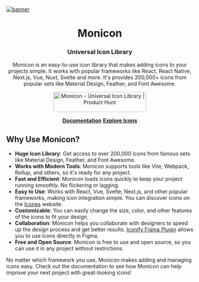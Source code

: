 <a href="https://kronash-docs.vercel.app" target="_blank" rel="noopener">
  <picture>
    <source srcset="https://github.com/user-attachments/assets/720e6358-9466-4992-8214-71aa7b65c723" />
    <img alt="banner" src="https://github.com/user-attachments/assets/720e6358-9466-4992-8214-71aa7b65c723" />
  </picture>
</a>

<h1 align="center">Monicon</h1>

<h3 align="center">
Universal Icon Library
</h3>

<div align="center">
<p>  
  Monicon is an easy-to-use icon library that makes adding icons to your projects simple. It works with popular frameworks like React, React Native, Next.js, Vue, Nuxt, Svelte and more. It's provides 200,000+ icons  from popular sets like Material Design, Feather, and Font Awesome.
</p>

<a href="https://www.producthunt.com/posts/monicon?embed=true&utm_source=badge-featured&utm_medium=badge&utm_souce=badge-monicon" target="_blank"><img src="https://api.producthunt.com/widgets/embed-image/v1/featured.svg?post_id=641308&theme=light" alt="Monicon - Universal&#0032;Icon&#0032;Library | Product Hunt" style="width: 250px; height: 54px;" width="250" height="54" /></a>

<p>
  <strong><a href="https://monicon-docs.vercel.app">Documentation</a></strong>
  <strong><a href="https://icones.js.org/">Explore Icons</a></strong>
</p>
</div>




## Why Use Monicon?

- **Huge Icon Library**: Get access to over 200,000 icons from famous sets like Material Design, Feather, and Font Awesome.
- **Works with Modern Tools**: Monicon supports tools like Vite, Webpack, Rollup, and others, so it's ready for any project.
- **Fast and Efficient**: Monicon loads icons quickly to keep your project running smoothly. No flickering or lagging.
- **Easy to Use**: Works with React, Vue, Svelte, Next.js, and other popular frameworks, making icon integration simple. You can discover icons on the [Icones](https://icones.js.org/) website.
- **Customizable**: You can easily change the size, color, and other features of the icons to fit your design.
- **Collaboration**: Monicon helps you collaborate with designers to speed up the design process and get better results. [Iconify Figma Plugin](https://www.figma.com/community/plugin/735098390272716381/iconify) allows you to use icons directly in Figma.
- **Free and Open Source**: Monicon is free to use and open source, so you can use it in any project without restrictions.

No matter which framework you use, Monicon makes adding and managing icons easy. Check out the documentation to see how Monicon can help improve your next project with great-looking icons!
